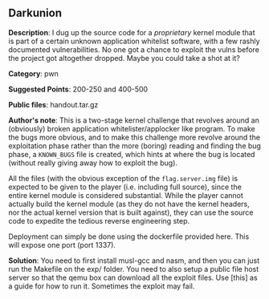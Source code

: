 ## Darkunion

**Description**: I dug up the source code for a *proprietary* kernel module that is
part of a certain unknown application whitelist software, with a few rashly documented
vulnerabilities. No one got a chance to exploit the vulns before the project got
altogether dropped. Maybe you could take a shot at it?

**Category**: pwn

**Suggested Points**: 200-250 and 400-500

**Public files**: handout.tar.gz

**Author's note**: This is a two-stage kernel challenge that revolves around an
(obviously) broken application whitelister/applocker like program. To make the
bugs more obvious, and to make this challenge more revolve around the
exploitation phase rather than the more (boring) reading and finding the bug
phase, a `KNOWN_BUGS` file is created, which hints at where the bug is located
(without really giving away how to exploit the bug).

All the files (with the obvious exception of the `flag.server.img` file) is
expected to be given to the player (i.e. including full source), since the
entire kernel module is considered substantial. While the player cannot actually
build the kernel module (as they do not have the kernel headers, nor the actual
kernel version that is built against), they can use the source code to expedite
the tedious reverse engineering step.

Deployment can simply be done using the dockerfile provided here. This will expose 
one port (port 1337).

**Solution**: You need to first install musl-gcc and nasm, and then you can just
run the Makefile on the exp/ folder. You need to also setup a public file host
server so that the qemu box can download all the exploit files. Use [this] as a
guide for how to run it. Sometimes the exploit may fail.

[1]: https://asciinema.org/a/jhlfTzzf2mebflBua1BG1YmM1

